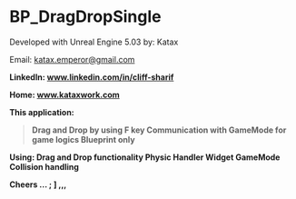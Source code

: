 # BP_DragDropSingle
 
Developed with Unreal Engine 5.03
by: Katax 

Email: katax.emperor@gmail.com <b>
 
LinkedIn: www.linkedin.com/in/cliff-sharif <b>
 
Home: www.kataxwork.com <b><b><b>

This application: <b>

> Drag and Drop by using F key<b>
> Communication with GameMode for game logics<b>
> Blueprint only<b><b><b>


Using:<b>
Drag and Drop functionality<b>
Physic Handler<b>
Widget<b>
GameMode <b>
Collision handling </b><b><b>

Cheers … ; ] ,,,
